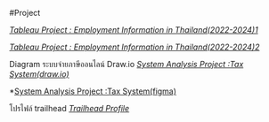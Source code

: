 #Project

*[Tableau Project : Employment Information in Thailand(2022-2024)1](https://public.tableau.com/app/profile/punnakan.punsiri/viz/project_17290244924750/Story1)*

*[Tableau Project : Employment Information in Thailand(2022-2024)2](https://public.tableau.com/app/profile/punnakan.punsiri/viz/project_17290244924750/Dashboard)*

Diagram ระบบจ่ายภาษีออนไลน์ Draw.io
*[System Analysis Project :Tax System(draw.io)](https://drive.google.com/file/d/1ZaiW728AWlMkWxoXzvP-xOuITUShBVpG/view?usp=sharing)*

*[System Analysis Project :Tax System(figma)](https://www.figma.com/design/1ZYgu2umMhWr0l8cGIB4aB/%E0%B8%A3%E0%B8%B0%E0%B8%9A%E0%B8%9A%E0%B9%80%E0%B8%AA%E0%B8%B5%E0%B8%A2%E0%B8%A0%E0%B8%B2%E0%B8%A9%E0%B8%B5%E0%B8%AD%E0%B8%AD%E0%B8%99%E0%B9%84%E0%B8%A5%E0%B8%99%E0%B9%8C?node-id=198-42&t=5UgedDjPuWHIZhCG-1)

โปรไฟล์ trailhead
*[Trailhead Profile](https://www.salesforce.com/trailblazer/e9y1dw3pumoxedtr3j)*
